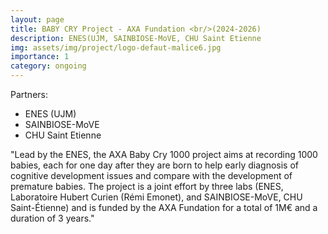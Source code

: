 ```yaml
---
layout: page
title: BABY CRY Project - AXA Fundation <br/>(2024-2026)
description: ENES(UJM, SAINBIOSE-MoVE, CHU Saint Etienne
img: assets/img/project/logo-defaut-malice6.jpg
importance: 1
category: ongoing
---
```


Partners:

- ENES (UJM)
- SAINBIOSE-MoVE
- CHU Saint Etienne

"Lead by the ENES, the AXA Baby Cry 1000 project aims at recording 1000 babies, each for one day after
they are born to help early diagnosis of cognitive development issues and compare with the development
of premature babies. The project is a joint effort by three labs (ENES, Laboratoire Hubert Curien (Rémi
Emonet), and SAINBIOSE-MoVE, CHU Saint-Étienne) and is funded by the AXA Fundation for a total of
1M€ and a duration of 3 years."
